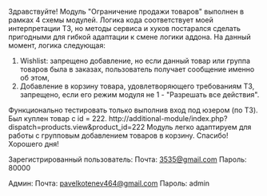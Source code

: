 Здравствуйте!
Модуль "Ограничение продажи товаров" выполнен в рамках 4 схемы модулей.
Логика кода соответствует моей интерпретации ТЗ, но методы сервиса и хуков
постарался сделать пригодными для гибкой адаптации к смене логики аддона.
На данный момент, логика следующая: 
1. Wishlist: запрещено добавление, но если данный товар или группа товаров
   была в заказах, пользователь получает сообщение именно об этом,
2. Добавление в корзину товара, удовлетворяющего требованиям ТЗ, запрещено,
   если его режим модуля не 1 - "Разрешать все действия".

Функционально тестировать только выполнив вход под юзером (по ТЗ).
Был куплен товар с id = 222. http://additional-module/index.php?dispatch=products.view&product_id=222
Модуль легко адаптируем для работы с групповым добавлением товаров в корзину.
Спасибо! Хорошего дня!

Зарегистрированный пользователь:
Почта: 3535@gmail.com
Пароль: 80000

Админ:
Почта: pavelkotenev464@gmail.com
Пароль: admin